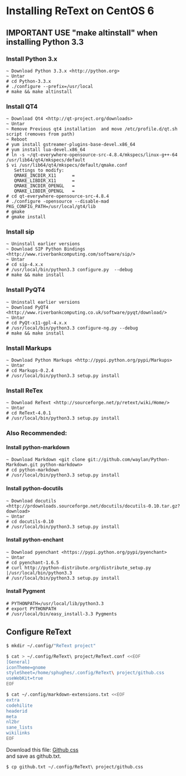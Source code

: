 # Installing ReText on CentOS 6



## IMPORTANT USE "make altinstall" when  installing Python 3.3
### Install Python 3.x

```
~ Download Python 3.3.x <http://python.org>
~ Untar
# cd Python-3.3.x
# ./configure --prefix=/usr/local
# make && make altinstall
```

### Install QT4

```
~ Download Qt4 <http://qt-project.org/downloads>
~ Untar
~ Remove Previous qt4 installation  and move /etc/profile.d/qt.sh script (removes from path)
~ Reboot
# yum install gstreamer-plugins-base-devel.x86_64
# yum install lua-devel.x86_64
# ln -s ~/qt-everywhere-opensource-src-4.8.4/mkspecs/linux-g++-64 /usr/lib64/qt4/mkspecs/default
$ vi /usr/lib64/qt4/mkspecs/default/qmake.conf
   Settings to modify:
   QMAKE_INCDIR_X11      =
   QMAKE_LIBDIR_X11      =
   QMAKE_INCDIR_OPENGL   =
   QMAKE_LIBDIR_OPENGL   =
# cd qt-everywhere-opensource-src-4.8.4
# ./configure -opensource --disable-mad PKG_CONFIG_PATH=/usr/local/gt4/lib
# gmake
# gmake install
```

### Install sip

```
~ Uninstall earlier versions
~ Download SIP Python Bindings <http://www.riverbankcomputing.com/software/sip/>
~ Untar
# cd sip-4.x.x
# /usr/local/bin/python3.3 configure.py  --debug
# make && make install
```

### Install PyQT4

```
~ Uninstall earlier versions
~ Download PyQT4 <http://www.riverbankcomputing.co.uk/software/pyqt/download/>
~ Untar
# cd PyQt-x11-gpl-4.x.x
# /usr/local/bin/python3.3 configure-ng.py --debug
# make && make install
```

### Install Markups

```
~ Download Python Markups <http://pypi.python.org/pypi/Markups>
~ Untar
# cd Markups-0.2.4
# /usr/local/bin/python3.3 setup.py install
```

### Install ReTex

```
~ Download ReText <http://sourceforge.net/p/retext/wiki/Home/>
~ Untar
# cd ReText-4.0.1
# /usr/local/bin/python3.3 setup.py install
```

### Also Recommended:

#### Install python-markdown

```
~ Download Markdown <git clone git://github.com/waylan/Python-Markdown.git python-markdown>
# cd python-markdown
# /usr/local/bin/python3.3 setup.py install
```

#### Install python-docutils

```
~ Download docutils <http://prdownloads.sourceforge.net/docutils/docutils-0.10.tar.gz?download>
~ Untar
# cd docutils-0.10
# /usr/local/bin/python3.3 setup.py install
```

#### Install python-enchant

```
~ Download pyenchant <https://pypi.python.org/pypi/pyenchant>
~ Untar
# cd pyenchant-1.6.5
# curl http://python-distribute.org/distribute_setup.py |/usr/local/bin/python3.3
# /usr/local/bin/python3.3 setup.py install
```

#### Install Pygment

```
# PYTHONPATH=/usr/local/lib/python3.3
# export PYTHONPATH
# /usr/local/bin/easy_install-3.3 Pygments
```

## Configure ReText

```bash
$ mkdir ~/.config/"ReText project"

$ cat > ~/.config/ReText\ project/ReText.conf <<EOF
[General]
iconTheme=gnome
styleSheet=/home/sphughes/.config/ReText\ project/github.css
useWebKit=true
EOF

$ cat ~/.config/markdown-extensions.txt <<EOF
extra
codehilite
headerid
meta
nl2br
sane_lists
wikilinks
EOF

```

Download this file:
<a href="http://sphughes.github.io/wakame-vdc/github.txt" target="_blank">Github css</a>  
and save as github.txt.  


```bash
$ cp github.txt ~/.config/ReText\ project/github.css
```



